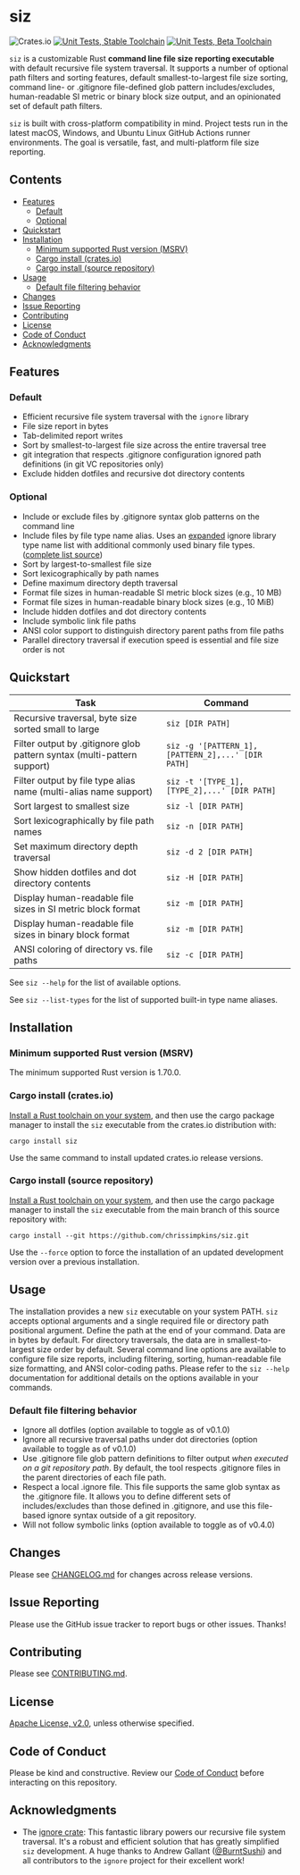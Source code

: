 # siz

![Crates.io](https://img.shields.io/crates/v/siz)
[![Unit Tests, Stable Toolchain](https://github.com/chrissimpkins/siz/actions/workflows/stable-unittests.yml/badge.svg)](https://github.com/chrissimpkins/siz/actions/workflows/stable-unittests.yml)
[![Unit Tests, Beta Toolchain](https://github.com/chrissimpkins/siz/actions/workflows/beta-unittests.yml/badge.svg)](https://github.com/chrissimpkins/siz/actions/workflows/beta-unittests.yml)

`siz` is a customizable Rust **command line file size reporting executable** with default recursive file system traversal. It supports a number of optional path filters and sorting features, default smallest-to-largest file size sorting, command line- or .gitignore file-defined glob pattern includes/excludes, human-readable SI metric or binary block size output, and an opinionated set of default path filters.

`siz` is built with cross-platform compatibility in mind.  Project tests run in the latest macOS, Windows, and Ubuntu Linux GitHub Actions runner environments. The goal is versatile, fast, and multi-platform file size reporting.

## Contents

- [Features](#features)
  - [Default](#default)
  - [Optional](#optional)
- [Quickstart](#quickstart)
- [Installation](#installation)
  - [Minimum supported Rust version (MSRV)](#minimum-supported-rust-version-msrv)
  - [Cargo install (crates.io)](#cargo-install-cratesio)
  - [Cargo install (source repository)](#cargo-install-source-repository)
- [Usage](#usage)
  - [Default file filtering behavior](#default-file-filtering-behavior)
- [Changes](#changes)
- [Issue Reporting](#issue-reporting)
- [Contributing](#contributing)
- [License](#license)
- [Code of Conduct](#code-of-conduct)
- [Acknowledgments](#acknowledgments)

## Features

### Default

- Efficient recursive file system traversal with the `ignore` library
- File size report in bytes
- Tab-delimited report writes
- Sort by smallest-to-largest file size across the entire traversal tree
- git integration that respects .gitignore configuration ignored path definitions (in git VC repositories only)
- Exclude hidden dotfiles and recursive dot directory contents

### Optional

- Include or exclude files by .gitignore syntax glob patterns on the command line
- Include files by file type name alias. Uses an [expanded](https://github.com/chrissimpkins/siz/commits/main/src/lib/types_default.rs) ignore library type name list with additional commonly used binary file types. ([complete list source](https://github.com/chrissimpkins/siz/blob/main/src/lib/types_default.rs))
- Sort by largest-to-smallest file size
- Sort lexicographically by path names
- Define maximum directory depth traversal
- Format file sizes in human-readable SI metric block sizes (e.g., 10 MB)
- Format file sizes in human-readable binary block sizes (e.g., 10 MiB)
- Include hidden dotfiles and dot directory contents
- Include symbolic link file paths
- ANSI color support to distinguish directory parent paths from file paths
- Parallel directory traversal if execution speed is essential and file size order is not

## Quickstart

| Task | Command |
|------|---------|
| Recursive traversal, byte size sorted small to large   | `siz [DIR PATH]` |
| Filter output by .gitignore glob pattern syntax (multi-pattern support)       | `siz -g '[PATTERN_1],[PATTERN_2],...' [DIR PATH]` |
| Filter output by file type alias name (multi-alias name support)               | `siz -t '[TYPE_1],[TYPE_2],...' [DIR PATH]` |
| Sort largest to smallest size                          | `siz -l [DIR PATH]`  |
| Sort lexicographically by file path names                 | `siz -n [DIR PATH]`  |
| Set maximum directory depth traversal                  | `siz -d 2 [DIR PATH]` |
| Show hidden dotfiles and dot directory contents        | `siz -H [DIR PATH]` |
| Display human-readable file sizes in SI metric block format  | `siz -m [DIR PATH]` |
| Display human-readable file sizes in binary block format  | `siz -m [DIR PATH]` |
| ANSI coloring of directory vs. file paths              | `siz -c [DIR PATH]`   |

See `siz --help` for the list of available options.

See `siz --list-types` for the list of supported built-in type name aliases.

## Installation

### Minimum supported Rust version (MSRV)

The minimum supported Rust version is 1.70.0.

### Cargo install (crates.io)

[Install a Rust toolchain on your system](https://www.rust-lang.org/tools/install), and then use the cargo package manager to install the `siz` executable from the crates.io distribution with:

```text
cargo install siz
```

Use the same command to install updated crates.io release versions.

### Cargo install (source repository)

[Install a Rust toolchain on your system](https://www.rust-lang.org/tools/install), and then use the cargo package manager to install the `siz` executable from the main branch of this source repository with:

```text
cargo install --git https://github.com/chrissimpkins/siz.git
```

Use the `--force` option to force the installation of an updated development version over a previous installation.

## Usage

The installation provides a new `siz` executable on your system PATH.  `siz` accepts optional arguments and a single required file or directory path positional argument. Define the path at the end of your command. Data are in bytes by default. For directory traversals, the data are in smallest-to-largest size order by default. Several command line options are available to configure file size reports, including filtering, sorting, human-readable file size formatting, and ANSI color-coding paths. Please refer to the `siz --help` documentation for additional details on the options available in your commands.

### Default file filtering behavior

- Ignore all dotfiles (option available to toggle as of v0.1.0)
- Ignore all recursive traversal paths under dot directories (option available to toggle as of v0.1.0)
- Use .gitignore file glob pattern definitions to filter output *when executed on a git repository path*. By default, the tool respects .gitignore files in the parent directories of each file path.
- Respect a local .ignore file. This file supports the same glob syntax as the .gitignore file. It allows you to define different sets of includes/excludes than those defined in .gitignore, and use this file-based ignore syntax outside of a git repository.
- Will not follow symbolic links (option available to toggle as of v0.4.0)

## Changes

Please see [CHANGELOG.md](CHANGELOG.md) for changes across release versions.

## Issue Reporting

Please use the GitHub issue tracker to report bugs or other issues. Thanks!

## Contributing

Please see [CONTRIBUTING.md](CONTRIBUTING.md).

## License

[Apache License, v2.0](LICENSE), unless otherwise specified.

## Code of Conduct

Please be kind and constructive.  Review our [Code of Conduct](CODE_OF_CONDUCT.md) before interacting on this repository.

## Acknowledgments

- The [ignore crate](https://github.com/BurntSushi/ripgrep/tree/master/crates/ignore): This fantastic library powers our recursive file system traversal. It's a robust and efficient solution that has greatly simplified `siz` development. A huge thanks to Andrew Gallant ([@BurntSushi](https://github.com/BurntSushi)) and all contributors to the `ignore` project for their excellent work!
